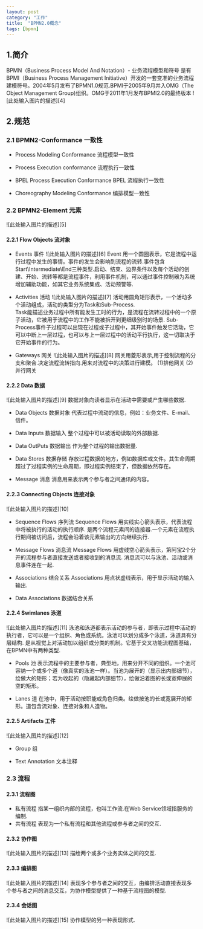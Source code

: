 ```yaml
---
layout: post
category: "工作"
title:  "BPMN2.0概念"
tags: [bpmn]
---
```



## 1.简介

BPMN（Business Process Model And Notation）- 业务流程模型和符号 是有BPMI（Business Process Management Initiative）开发的一套变准的业务流程建模符号。2004年5月发布了BPMN1.0规范.BPMI于2005年9月并入OMG（The Object Management Group)组织。OMG于2011年1月发布BPMI2.0的最终版本
![此处输入图片的描述][4]


## 2.规范

### 2.1 BPMN2-Conformance 一致性

+ Process Modeling Conformance 流程模型一致性

+ Process Execution conformance 流程执行一致性

+ BPEL Process Execution Conformance BPEL 流程执行一致性

+ Choreography Modeling Conformance 编排模型一致性

### 2.2 BPMN2-Element 元素
![此处输入图片的描述][5]
#### 2.2.1 Flow Objects 流对象

+ Events 事件
![此处输入图片的描述][6]
Event 用一个圆圈表示，它是流程中运行过程中发生的事情。事件的发生会影响到流程的流转.事件包含Start\Intermediate\End三种类型.启动、结束、边界条件以及每个活动的创建、开始、流转等都是流程事件，利用事件机制，可以通过事件控制器为系统增加辅助功能，如其它业务系统集成、活动预警等.

+ Activities 活动
![此处输入图片的描述][7]
活动用圆角矩形表示，一个活动多个活动组成，活动的类型分为Task和Sub-Process.       
Task能描述业务过程中所有能发生工时的行为，是流程在流转过程中的一个原子活动，它被用于流程中的工作不能被拆开到更细级别时的场景.
Sub-Process事件子过程可以出现在过程或子过程中，其开始事件触发它活动，它可以中断上一层过程，也可以与上一层过程中的活动平行执行，这一切取决于它开始事件的行为。

+ Gateways 网关
![此处输入图片的描述][8]
网关用菱形表示,用于控制流程的分支和聚合.决定流程流转指向.用来对流程中的决策进行建模。
(1)排他网关
(2)并行网关


#### 2.2.2 Data 数据
![此处输入图片的描述][9]
数据对象向读者显示在活动中需要或产生哪些数据.

+ Data Objects 数据对象
代表过程中流动的信息，例如：业务文件、E-mail、信件。

+ Data Inputs 数据输入
整个过程中可以被活动读取的外部数据.

+ Data OutPuts 数据输出
作为整个过程的输出数据量.

+ Data Stores 数据存储
存放过程数据的地方，例如数据库或文件。其生命周期超过了过程实例的生命周期，即过程实例结束了，但数据依然存在。

+ Message 消息
消息用来表示两个参与者之间通讯的内容。

#### 2.2.3 Connecting Objects 连接对象
![此处输入图片的描述][10]

+ Sequence Flows 序列流
Sequence Flows 用实线实心箭头表示，代表流程中将被执行的活动的执行顺序.
是两个流程元素间的连接器.一个元素在流程执行期间被访问后，流程会沿着该元素输出的方向继续执行.

+ Message Flows 消息流
Message Flows 用虚线空心箭头表示，第阿宝2个分开的流程参与者直接发送或者接收到的消息流.
消息流可以与泳池、活动或消息事件连在一起.

+ Associations 结合关系
Associations 用点状虚线表示，用于显示活动的输入输出.

+ Data Associations 数据结合关系

#### 2.2.4 Swimlanes 泳道
![此处输入图片的描述][11]
泳池和泳道都表示活动的参与者，即表示过程中活动的执行者，它可以是一个组织、角色或系统。泳池可以划分成多个泳道，泳道具有分层结构.
是从视觉上对活动加以组织或分类的机制。它基于交叉功能流程图基础，在BPMN中有两种类型.

+ Pools 池
表示流程中的主要参与者，典型地，用来分开不同的组织。一个池可容纳一个或多个道（像真实的泳池一样）。当池为展开的（显示出内部细节），绘做大的矩形；若为收起的（隐藏起内部细节），绘做沿着图的长或宽伸展的空的矩形。

+ Lanes 道
在池中，用于活动按职能或角色归类。绘做按池的长或宽展开的矩形。道包含流对象、连接对象和人造物。

#### 2.2.5 Artifacts 工件
![此处输入图片的描述][12]

+ Group 组

+ Text Annotation 文本注释

### 2.3 流程

#### 2.3.1 流程图
+ 私有流程
指某一组织内部的流程，也叫工作流.在Web Service领域指服务的编制.
+ 共有流程
表现为一个私有流程和其他流程或参与者之间的交互.

#### 2.3.2 协作图
![此处输入图片的描述][13]
描绘两个或多个业务实体之间的交互.

#### 2.3.3 编排图
![此处输入图片的描述][14]
表现多个参与者之间的交互，由编排活动直接表现多个参与者之间的消息交互，为协作模型提供了一种基于流程图的模型.

#### 2.3.4 会话图
![此处输入图片的描述][15]
协作模型的另一种表现形式.
